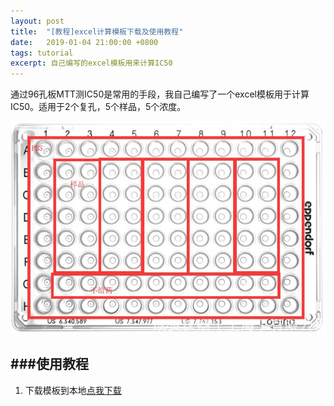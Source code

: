 ```yaml
---
layout: post
title:  "[教程]excel计算模板下载及使用教程"
date:   2019-01-04 21:00:00 +0800
tags: tutorial
excerpt: 自己编写的excel模板用来计算IC50
---
```


通过96孔板MTT测IC50是常用的手段，我自己编写了一个excel模板用于计算IC50。适用于2个复孔，5个样品，5个浓度。

![模板使用模式](/assets/images/20190104/use.jpg)

###使用教程
--

1. 下载模板到本地[点我下载]()

